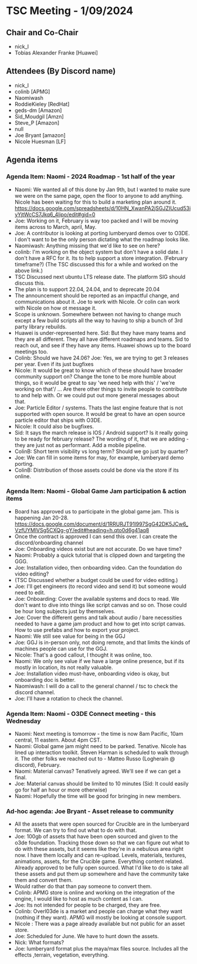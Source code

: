 # TSC Meeting - 1/09/2024 

## Chair and Co-Chair
* nick_l
* Tobias Alexander Franke [Huawei]

## Attendees (By Discord name)
* nick_l
* colinb [APMG]
* Naomiwash
* RoddieKieley [RedHat]
* geds-dm [Amazon]
* Sid_Moudgil [Amzn]
* Steve_P [Amazon]
* null
* Joe Bryant [amazon]
* Nicole Huesman [LF] 

## Agenda items

### Agenda Item: Naomi - 2024 Roadmap - 1st half of the year
* Naomi:  We wanted all of this done by Jan 9th, but I wanted to make sure we were on the same page, open the floor to anyone to add anything.  Nicole has been waiting for this to build a marketing plan around it.
https://docs.google.com/spreadsheets/d/10HN_XwanPA2jSGJZIUcud53iyYjtWcCS7Jkq6_4lipo/edit#gid=0
* Joe:  Working on it, February is way too packed and I will be moving items across to March, april, May.
* Joe:  A contributor is looking at porting lumberyard demos over to O3DE. I don't want to be the only person dictating
  what the roadmap looks like.
* Naomiwash:  Anything missing that we'd like to see on here?
* colinb: I'm working on the object system but don't have a solid date.  I don't have a RFC for it.  Its to help support a store integration.  (February timeframe?)
 (The TSC discussed this for a while and worked on the above link.)
* TSC Discussed next ubuntu LTS release date.  The platform SIG should discuss this.
* The plan is to support 22.04, 24.04, and to deprecate 20.04
* The announcement should be reported as an impactful change, and communications about it.  Joe to work with Nicole.  Or colin can work with Nicole on how ot message it.
* Scope is unknown.  Somewhere between not having to change much except a few build scripts all the way to having to ship a bunch of 3rd party library rebuilds.
* Huawei is under-represented here.  Sid: But they have many teams and they are all different. They all have different roadmaps and teams.  Sid to reach out, and see if they have any items.  Huawei shows up to the board meetings too.
* Colinb: Should we have 24.06?  Joe:  Yes, we are trying to get 3 releases per year.  Even if its just bugfixes
* Nicole: It would be great to know which of these should have broader community support on?  Change the tone to be more humble about things, so it would be great to say 'we need help with this' / 'we're working on that'/ ... Are there other things to invite people to contribute to and help with.  Or we could put out more general messages about that.  
* Joe:  Particle Editor / systems.  Thats the last engine feature that is not supported with open source.  It would be great to have an open source particle editor that ships with O3DE.
* Nicole:  It could also be bugfixes.  
* Sid:  It says the march release is IOS / Android support?  Is it really going to be ready for february release?  The wording of it, that we are adding - they are just not as performant.  Add a mobile pipeline.
* ColinB:  Short term visibility vs long term?  Should we go just by quarter? 
* Joe: We can fill in some items for may, for example, lumberyard demo porting.
* ColinB:  Distribution of those assets could be done via the store if its online.

### Agenda Item: Naomi - Global Game Jam participation & action items
* Board has approved us to participate in the global game jam.  This is happening Jan 20-28.
https://docs.google.com/document/d/1RRURJT91l997SgG42DK5JCw6_VzfUYMlVSg5CXQg-gY/edit#heading=h.qto0d6g41aq8
* Once the contract is approved I can send this over.  I can create the discord/onboarding channel
* Joe: Onboarding videos exist but are not accurate.  Do we have time?
* Naomi:  Probably a quick tutorial that is clipped down and targeting the GGG.
* Joe:  Installation video, then onboarding video.  Can the foundation do video editing?
* (TSC Discussed whether a budget could be used for video editing.)
* Joe:  I'll get engineers (to record video and send it) but someone would need to edit.
* Joe:  Onboarding:  Cover the available systems and docs to read.  We don't want to dive into things like script canvas and so on.  Those could be hour long subjects just by themselves.
* Joe:  Cover the different gems and talk about audio / bare necessities needed to have a game jam product and how to get into script canvas.  How to use prefabs and how to export your project.
* Naomi: We still see value for being in the GGJ
* Joe:  GGJ is in-person only, not doing remote, and that limits the kinds of machines people can use for the GGJ.
* Nicole:  That's a good callout, I thought it was online, too.  
* Naomi:  We only see value if we have a large online presence, but if its mostly in location, its not really valuable. 
* Joe: Installation video must-have, onboarding video is okay, but onboarding doc is better.
* Naomiwash:  I will do a call to the general channel / tsc to check the discord channel.  
* Joe: I'll have a rotation to check the channel.

### Agenda Item: Naomi - O3DE Connect meeting - this Wednesday
* Naomi:  Next meeting is tomorrow - the time is now 8am Pacific, 10am central, 11 eastern.  About 4pm CST.
* Naomi:  Global game jam might need to be parked.  Tenative.  Nicole has lined up interaction toolkit.  Steven Harman is scheduled to walk through it.  The other folks we reached out to - Matteo Russo (Logherain @ discord), February.
* Naomi:  Material canvas?  Tenatively agreed.  We'll see if we can get a final.
* Joe:  Material canvas should be limited to 10 minutes (Sid: It could easily go for half an hour or more otherwise)
* Naomi:  Hopefully the time will be good for bringing in new members.

### Ad-hoc agenda: Joe Bryant - Asset release to community
* All the assets that were open sourced for Crucible are in the lumberyard format.  We can try to find out what to do with that.
* Joe:  100gb of assets that have been open sourced and given to the o3de foundation.  Tracking those down so that we can figure out what to do with these assets, but it seems like they're in a nebulous area right now.   I have them locally and can re-upload.  Levels, materials, textures, animations, assets, for the Crucible game.  Everything content related.  Already approved to be fully open sourced.  What I'd like to do is take all these assets and put them up somewhere and have the community take them and convert them.  
* Would rather do that than pay someone to convert them.
* Colinb: APMG store is online and working on the integration of the engine, I would like to host as much content as I can.
* Joe:  Its not intended for people to be charged, they are free.
* Colinb: Overl03de is a market and people can charge what they want (nothing if they want).  APMG will mostly be looking at console support.
* Nicole : There was a page already available but not public for an asset store.  
* Joe:  Scheduled for June.  We have to hunt down the assets.
* Nick:  What formats?
* Joe:  lumberyard format plus the maya/max files source.  Includes all the effects ,terrain, vegetation, everything.



